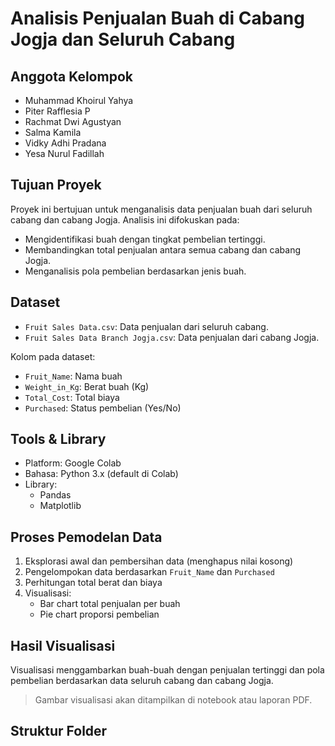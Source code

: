 # Analisis Penjualan Buah di Cabang Jogja dan Seluruh Cabang

## Anggota Kelompok
- Muhammad Khoirul Yahya 
- Piter Rafflesia P
- Rachmat Dwi Agustyan
- Salma Kamila
- Vidky Adhi Pradana
- Yesa Nurul Fadillah

## Tujuan Proyek
Proyek ini bertujuan untuk menganalisis data penjualan buah dari seluruh cabang dan cabang Jogja. Analisis ini difokuskan pada:
- Mengidentifikasi buah dengan tingkat pembelian tertinggi.
- Membandingkan total penjualan antara semua cabang dan cabang Jogja.
- Menganalisis pola pembelian berdasarkan jenis buah.

## Dataset
- `Fruit Sales Data.csv`: Data penjualan dari seluruh cabang.
- `Fruit Sales Data Branch Jogja.csv`: Data penjualan dari cabang Jogja.
  
Kolom pada dataset:
- `Fruit_Name`: Nama buah
- `Weight_in_Kg`: Berat buah (Kg)
- `Total_Cost`: Total biaya
- `Purchased`: Status pembelian (Yes/No)

## Tools & Library
- Platform: Google Colab
- Bahasa: Python 3.x (default di Colab)
- Library:
  - Pandas
  - Matplotlib

## Proses Pemodelan Data
1. Eksplorasi awal dan pembersihan data (menghapus nilai kosong)
2. Pengelompokan data berdasarkan `Fruit_Name` dan `Purchased`
3. Perhitungan total berat dan biaya
4. Visualisasi:
   - Bar chart total penjualan per buah
   - Pie chart proporsi pembelian

## Hasil Visualisasi
Visualisasi menggambarkan buah-buah dengan penjualan tertinggi dan pola pembelian berdasarkan data seluruh cabang dan cabang Jogja.

> Gambar visualisasi akan ditampilkan di notebook atau laporan PDF.

## Struktur Folder

